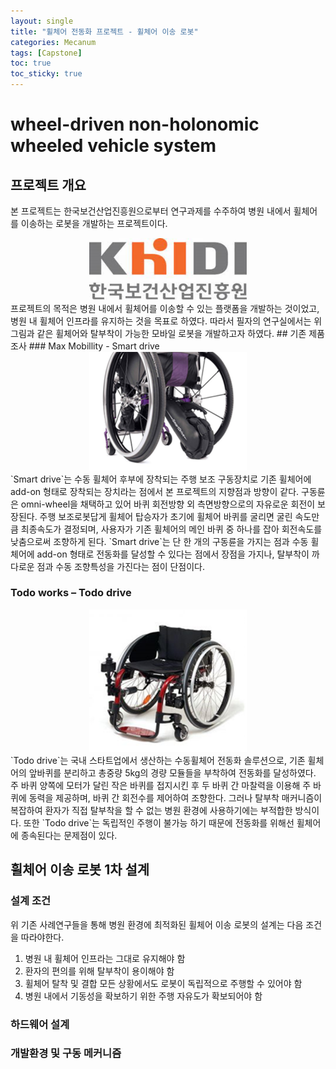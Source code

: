 ```yaml
---
layout: single
title: "휠체어 전동화 프로젝트 - 휠체어 이송 로봇"
categories: Mecanum
tags: [Capstone]
toc: true
toc_sticky: true
---
```

# wheel-driven non-holonomic wheeled vehicle system
## 프로젝트 개요
본 프로젝트는 한국보건산업진흥원으로부터 연구과제를 수주하여 병원 내에서 휠체어를 이송하는 로봇을 개발하는 프로젝트이다.
<center><img src="/images/mecanum1.png" width="50%" height="50%"></center>  
프로젝트의 목적은 병원 내에서 휠체어를 이송할 수 있는 플랫폼을 개발하는 것이었고, 병원 내 휠체어 인프라를 유지하는 것을 목표로 하였다.  
따라서 필자의 연구실에서는 위 그림과 같은 휠체어와 탈부착이 가능한 모바일 로봇을 개발하고자 하였다.
## 기존 제품 조사 
### Max Mobillity - Smart drive
<center><img src="/images/mecanum2.png" width="50%" height="50%"></center>  
`Smart drive`는 수동 휠체어 후부에 장착되는 주행 보조 구동장치로 기존 휠체어에 add-on 형태로 장착되는 장치라는 점에서 본 프로젝트의 지향점과 방향이 같다.  
구동륜은 omni-wheel을 채택하고 있어 바퀴 회전방향 외 측면방향으로의 자유로운 회전이 보장된다.  
주행 보조로봇답게 휠체어 탑승자가 초기에 휠체어 바퀴를 굴리면 굴린 속도만큼 최종속도가 결정되며, 사용자가 기존 휠체어의 메인 바퀴 중 하나를 잡아 회전속도를 낮춤으로써 조향하게 된다.  
`Smart drive`는 단 한 개의 구동륜을 가지는 점과 수동 휠체어에 add-on 형태로 전동화를 달성할 수 있다는 점에서 장점을 가지나, 탈부착이 까다로운 점과 수동 조향특성을 가진다는 점이 단점이다.

### Todo works – Todo drive
<center><img src="/images/mecanum3.png" width="50%" height="50%"></center>  
`Todo drive`는 국내 스타트업에서 생산하는 수동휠체어 전동화 솔루션으로, 기존 휠체어의 앞바퀴를 분리하고 총중량 5kg의 경량 모듈들을 부착하여 전동화를 달성하였다.  
주 바퀴 양쪽에 모터가 달린 작은 바퀴를 접지시킨 후 두 바퀴 간 마찰력을 이용해 주 바퀴에 동력을 제공하며, 바퀴 간 회전수를 제어하여 조향한다.
그러나 탈부착 매커니즘이 복잡하여 환자가 직접 탈부착을 할 수 없는 병원 환경에 사용하기에는 부적합한 방식이다.  
또한 `Todo drive`는 독립적인 주행이 불가능 하기 때문에 전동화를 위해선 휠체어에 종속된다는 문제점이 있다. 

## 휠체어 이송 로봇 1차 설계  
### 설계 조건
위 기존 사례연구들을 통해 병원 환경에 최적화된 휠체어 이송 로봇의 설계는 다음 조건을 따라야한다. 
1. 병원 내 휠체어 인프라는 그대로 유지해야 함    
2. 환자의 편의를 위해 탈부착이 용이해야 함  
3. 휠체어 탈착 및 결합 모든 상황에서도 로봇이 독립적으로 주행할 수 있어야 함  
4. 병원 내에서 기동성을 확보하기 위한 주행 자유도가 확보되어야 함  


### 하드웨어 설계 
### 개발환경 및 구동 메커니즘